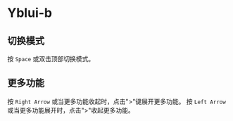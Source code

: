 # Yblui-b
## 切换模式
按 `Space` 或双击顶部切换模式。
## 更多功能
按 `Right Arrow` 或当更多功能收起时，点击">"键展开更多功能。
按 `Left Arrow` 或当更多功能展开时，点击">"收起更多功能。
